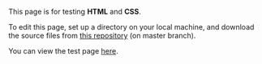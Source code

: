 This page is for testing <strong>HTML</strong> and <strong>CSS</strong>.

To edit this page, set up a directory on your local machine, and download the source files from <a href=https://github.com/elborracho420/test-site title="Source Files"> this repository</a> (on master branch).


You can view the test page <a href=https://elborracho420.github.io/test-site title="Test Site"> here</a>.
